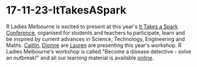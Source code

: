 # 17-11-23-ItTakesASpark

R Ladies Melbourne is excited to present at this year's [It Takes a Spark Conference](https://spark-educonferences.com.au/), organised for students and teachers to participate, learn and be inspired by current advances in Science, Technology, Engineering and Maths. [Caitlin](https://github.com/BourkeCaitlin), [Dionne](https://github.com/dionnecargy) are [Lauren](https://github.com/lauren-smith-r) are presenting this year's workshop.
R Ladies Melbourne's workshop is called "Become a disease detective - solve an outbreak!" and all our learning material is available [online](https://r-ladiesmelbourne.github.io/17-11-23-ItTakesASpark/). 
